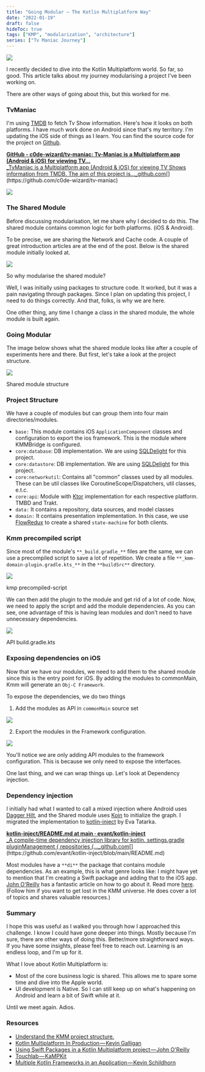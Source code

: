```yaml
---
title: "Going Modular — The Kotlin Multiplatform Way"
date: "2022-01-19"
draft: false
hideToc: true
tags: ["KMP", "modularization", "architecture"]
series: ["Tv Maniac Journey"]
---
```



![](https://cdn-images-1.medium.com/max/800/0*NExDJVvg0K4-Pifg.jpeg)

I recently decided to dive into the Kotlin Multiplatform world. So far, so good. This article talks about my journey modularising a project I've been working on.

There are other ways of going about this, but this worked for me.

### TvManiac

I'm using [TMDB](https://developers.themoviedb.org/3) to fetch Tv Show information. Here's how it looks on both platforms. I have much work done on Android since that's my territory. I'm updating the iOS side of things as I learn. You can find the source code for the project on [Github](https://github.com/c0de-wizard/tv-maniac).

[**GitHub - c0de-wizard/tv-maniac: Tv-Maniac is a Multiplatform app (Android & iOS) for viewing TV…**  
_TvManiac is a Multiplatform app (Android & iOS) for viewing TV Shows information from TMDB. The aim of this project is…_github.com](https://github.com/c0de-wizard/tv-maniac "https://github.com/c0de-wizard/tv-maniac")[](https://github.com/c0de-wizard/tv-maniac)

![](https://cdn-images-1.medium.com/max/800/1*oP1Yfe_hxENFrbdC5Zxtvw.png)

### The Shared Module

Before discussing modularisation, let me share why I decided to do this. The shared module contains common logic for both platforms. (iOS & Android).

To be precise, we are sharing the Network and Cache code. A couple of great introduction articles are at the end of the post. Below is the shared module initially looked at.

![](https://cdn-images-1.medium.com/max/800/1*nlQDDg9wkQuNb46aC3TMxA.png)

So why modularise the shared module?

Well, I was initially using packages to structure code. It worked, but it was a pain navigating through packages. Since I plan on updating this project, I need to do things correctly. And that, folks, is why we are here.

One other thing, any time I change a class in the shared module, the whole module is built again.

### Going Modular

The image below shows what the shared module looks like after a couple of experiments here and there. But first, let's take a look at the project structure.

![](https://cdn-images-1.medium.com/max/800/1*UPOZpV5MDdU9mVTw2g3-IA.png)

Shared module structure

### Project Structure

We have a couple of modules but can group them into four main directories/modules.

-   `base:` This module contains iOS `ApplicationComponent` classes and configuration to export the ios framework. This is the module where KMMBridge is configured.
-   `core:database`: DB implementation. We are using [SQLDelight](https://cashapp.github.io/sqldelight/) for this project.
-   `core:datastore`: DB implementation. We are using [SQLDelight](https://cashapp.github.io/sqldelight/) for this project.
-   `core:networkutil`: Contains all "common" classes used by all modules. These can be util classes like CoroutineScope/Dispatchers, util classes, e.t.c.
-   `core:api`: Module with [Ktor](https://ktor.io/) implementation for each respective platform. TMBD and Trakt.
-   `data:` It contains a repository, data sources, and model classes
-   `domain:` It contains presentation implementation. In this case, we use [FlowRedux](https://github.com/freeletics/FlowRedux) to create a shared `state-machine` for both clients.

### Kmm precompiled script

Since most of the module's `**_build.gradle_**` files are the same, we can use a precompiled script to save a lot of repetition. We create a file `**_kmm-domain-plugin.gradle.kts_**` in the `**buildSrc**` directory.

![](https://cdn-images-1.medium.com/max/800/1*MPtqJUe0UBtcAoepfFG49A.png)

kmp precompiled-script

We can then add the plugin to the module and get rid of a lot of code. Now, we need to apply the script and add the module dependencies. As you can see, one advantage of this is having lean modules and don't need to have unnecessary dependencies.

![](https://cdn-images-1.medium.com/max/800/1*nCm_h-y99tYEU9pwt-qjMQ.png)

API build.gradle.kts

### Exposing dependencies on iOS

Now that we have our modules, we need to add them to the shared module since this is the entry point for iOS. By adding the modules to commonMain, Kmm will generate an `Obj-C Framework`.

To expose the dependencies, we do two things

1.  Add the modules as API in `commonMain` source set

![](https://cdn-images-1.medium.com/max/800/1*fhvO_IDDDvQJvgQQLTq38A.png)

2. Export the modules in the Framework configuration.

![](https://cdn-images-1.medium.com/max/800/1*CeoaEUtmbSRTYxY9JtfZ_Q.png)

You'll notice we are only adding API modules to the framework configuration. This is because we only need to expose the interfaces.

One last thing, and we can wrap things up. Let's look at Dependency injection.

### Dependency injection

I initially had what I wanted to call a mixed injection where Android uses [Dagger Hilt](https://developer.android.com/training/dependency-injection/hilt-android), and the Shared module uses [Koin](https://insert-koin.io/) to initialize the graph. I migrated the implementation to [kotlin-inject](https://github.com/evant/kotlin-inject/blob/main/README.md) by Eva Tatarka.

[**kotlin-inject/README.md at main · evant/kotlin-inject**  
_A compile-time dependency injection library for kotlin. settings.gradle pluginManagement { repositories {…_github.com](https://github.com/evant/kotlin-inject/blob/main/README.md "https://github.com/evant/kotlin-inject/blob/main/README.md")[](https://github.com/evant/kotlin-inject/blob/main/README.md)

Most modules have a `**di**` the package that contains module dependencies. As an example, this is what genre looks like: I might have yet to mention that I'm creating a Swift package and adding that to the iOS app. [John O'Reilly](https://twitter.com/joreilly) has a fantastic article on how to go about it. Read more [here](https://johnoreilly.dev/posts/kotlinmultiplatform-swift-package/). (Follow him if you want to get lost in the KMM universe. He does cover a lot of topics and shares valuable resources.)

### Summary

I hope this was useful as I walked you through how I approached this challenge. I know I could have gone deeper into things. Mostly because I'm sure, there are other ways of doing this. Better/more straightforward ways. If you have some insights, please feel free to reach out. Learning is an endless loop, and I'm up for it.

What I love about Kotlin Multiplatform is:

-   Most of the core business logic is shared. This allows me to spare some time and dive into the Apple world.
-   UI development is Native. So I can still keep up on what's happening on Android and learn a bit of Swift while at it.

Until we meet again. Adios.

### Resources

-   [Understand the KMM project structure.](https://kotlinlang.org/docs/kmm-understand-project-structure.html)
-   [Kotlin Multiplatform In Production — Kevin Galligan](https://youtu.be/hrRqX7NYg3Q)
-   [Using Swift Packages in a Kotlin Multiplatform project — John O'Reilly](https://johnoreilly.dev/posts/kotlinmultiplatform-swift-package/)
-   [Touchlab — KaMPKit](https://github.com/touchlab/KaMPKit)
-   [Multiple Kotlin Frameworks in an Application — Kevin Schildhorn](https://touchlab.co/multiple-kotlin-frameworks-in-application/)